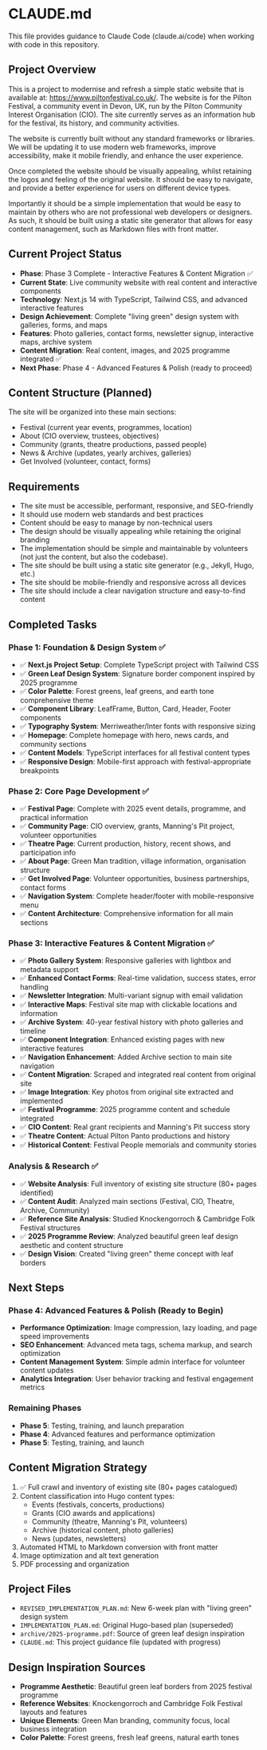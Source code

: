 # CLAUDE.md

This file provides guidance to Claude Code (claude.ai/code) when working with code in this repository.

## Project Overview

This is a project to modernise and refresh a simple static website that is available at: https://www.piltonfestival.co.uk/. The website is for the Pilton Festival, a community event in Devon, UK, run by the Pilton Community Interest Organisation (CIO). The site currently serves as an information hub for the festival, its history, and community activities.

The website is currently built without any standard frameworks or libraries. We will be updating it to use modern web frameworks, improve accessibility, make it mobile friendly, and enhance the user experience. 

Once completed the website should be visually appealing, whilst retaining the logos and feeling of the original website. It should be easy to navigate, and provide a better experience for users on different device types. 

Importantly it should be a simple implementation that would be easy to maintain by others who are not professional web developers or designers. As such, it should be built using a static site generator that allows for easy content management, such as Markdown files with front matter.

## Current Project Status

- **Phase**: Phase 3 Complete - Interactive Features & Content Migration ✅
- **Current State**: Live community website with real content and interactive components
- **Technology**: Next.js 14 with TypeScript, Tailwind CSS, and advanced interactive features
- **Design Achievement**: Complete "living green" design system with galleries, forms, and maps
- **Features**: Photo galleries, contact forms, newsletter signup, interactive maps, archive system
- **Content Migration**: Real content, images, and 2025 programme integrated ✅
- **Next Phase**: Phase 4 - Advanced Features & Polish (ready to proceed)

## Content Structure (Planned)

The site will be organized into these main sections:
- Festival (current year events, programmes, location)
- About (CIO overview, trustees, objectives)
- Community (grants, theatre productions, passed people)
- News & Archive (updates, yearly archives, galleries)
- Get Involved (volunteer, contact, forms)

## Requirements

- The site must be accessible, performant, responsive, and SEO-friendly
- It should use modern web standards and best practices
- Content should be easy to manage by non-technical users
- The design should be visually appealing while retaining the original branding
- The implementation should be simple and maintainable by volunteers (not just the content, but also the codebase).
- The site should be built using a static site generator (e.g., Jekyll, Hugo, etc.)
- The site should be mobile-friendly and responsive across all devices
- The site should include a clear navigation structure and easy-to-find content

## Completed Tasks

### Phase 1: Foundation & Design System ✅
- ✅ **Next.js Project Setup**: Complete TypeScript project with Tailwind CSS
- ✅ **Green Leaf Design System**: Signature border component inspired by 2025 programme  
- ✅ **Color Palette**: Forest greens, leaf greens, and earth tone comprehensive theme
- ✅ **Component Library**: LeafFrame, Button, Card, Header, Footer components
- ✅ **Typography System**: Merriweather/Inter fonts with responsive sizing
- ✅ **Homepage**: Complete homepage with hero, news cards, and community sections
- ✅ **Content Models**: TypeScript interfaces for all festival content types
- ✅ **Responsive Design**: Mobile-first approach with festival-appropriate breakpoints

### Phase 2: Core Page Development ✅
- ✅ **Festival Page**: Complete with 2025 event details, programme, and practical information
- ✅ **Community Page**: CIO overview, grants, Manning's Pit project, volunteer opportunities
- ✅ **Theatre Page**: Current production, history, recent shows, and participation info
- ✅ **About Page**: Green Man tradition, village information, organisation structure
- ✅ **Get Involved Page**: Volunteer opportunities, business partnerships, contact forms
- ✅ **Navigation System**: Complete header/footer with mobile-responsive menu
- ✅ **Content Architecture**: Comprehensive information for all main sections

### Phase 3: Interactive Features & Content Migration ✅
- ✅ **Photo Gallery System**: Responsive galleries with lightbox and metadata support
- ✅ **Enhanced Contact Forms**: Real-time validation, success states, error handling
- ✅ **Newsletter Integration**: Multi-variant signup with email validation
- ✅ **Interactive Maps**: Festival site map with clickable locations and information
- ✅ **Archive System**: 40-year festival history with photo galleries and timeline
- ✅ **Component Integration**: Enhanced existing pages with new interactive features
- ✅ **Navigation Enhancement**: Added Archive section to main site navigation
- ✅ **Content Migration**: Scraped and integrated real content from original site
- ✅ **Image Integration**: Key photos from original site extracted and implemented
- ✅ **Festival Programme**: 2025 programme content and schedule integrated
- ✅ **CIO Content**: Real grant recipients and Manning's Pit success story
- ✅ **Theatre Content**: Actual Pilton Panto productions and history
- ✅ **Historical Content**: Festival People memorials and community stories

### Analysis & Research ✅
- ✅ **Website Analysis**: Full inventory of existing site structure (80+ pages identified)
- ✅ **Content Audit**: Analyzed main sections (Festival, CIO, Theatre, Archive, Community)
- ✅ **Reference Site Analysis**: Studied Knockengorroch & Cambridge Folk Festival structures
- ✅ **2025 Programme Review**: Analyzed beautiful green leaf design aesthetic and content structure
- ✅ **Design Vision**: Created "living green" theme concept with leaf borders

## Next Steps

### Phase 4: Advanced Features & Polish (Ready to Begin)
- **Performance Optimization**: Image compression, lazy loading, and page speed improvements
- **SEO Enhancement**: Advanced meta tags, schema markup, and search optimization
- **Content Management System**: Simple admin interface for volunteer content updates
- **Analytics Integration**: User behavior tracking and festival engagement metrics

### Remaining Phases
- **Phase 5**: Testing, training, and launch preparation
- **Phase 4**: Advanced features and performance optimization
- **Phase 5**: Testing, training, and launch

## Content Migration Strategy

1. ✅ Full crawl and inventory of existing site (80+ pages catalogued)
2. Content classification into Hugo content types:
   - Events (festivals, concerts, productions)
   - Grants (CIO awards and applications)
   - Community (theatre, Manning's Pit, volunteers)
   - Archive (historical content, photo galleries)
   - News (updates, newsletters)
3. Automated HTML to Markdown conversion with front matter
4. Image optimization and alt text generation
5. PDF processing and organization

## Project Files

- `REVISED_IMPLEMENTATION_PLAN.md`: New 6-week plan with "living green" design system
- `IMPLEMENTATION_PLAN.md`: Original Hugo-based plan (superseded)
- `archive/2025-programme.pdf`: Source of green leaf design inspiration
- `CLAUDE.md`: This project guidance file (updated with progress)

## Design Inspiration Sources

- **Programme Aesthetic**: Beautiful green leaf borders from 2025 festival programme
- **Reference Websites**: Knockengorroch and Cambridge Folk Festival layouts and features
- **Unique Elements**: Green Man branding, community focus, local business integration
- **Color Palette**: Forest greens, fresh leaf greens, natural earth tones

